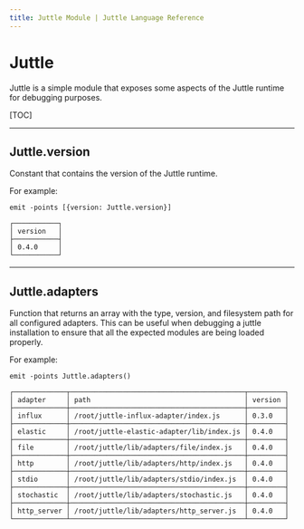```yaml
---
title: Juttle Module | Juttle Language Reference
---
```


# Juttle

Juttle is a simple module that exposes some aspects of the Juttle runtime for debugging purposes.

[TOC]

***

## Juttle.version

Constant that contains the version of the Juttle runtime.

For example:

```juttle
emit -points [{version: Juttle.version}]
```

```
┌───────────┐
│ version   │
├───────────┤
│ 0.4.0     │
└───────────┘
```

***

## Juttle.adapters

Function that returns an array with the type, version, and filesystem path for all configured adapters. This can be useful when debugging a juttle installation to ensure that all the expected modules are being loaded properly.

For example:

```juttle
emit -points Juttle.adapters()
```

```
┌─────────────┬───────────────────────────────────────────┬─────────┐
│ adapter     │ path                                      │ version │
├─────────────┼───────────────────────────────────────────┼─────────┤
│ influx      │ /root/juttle-influx-adapter/index.js      │ 0.3.0   │
├─────────────┼───────────────────────────────────────────┼─────────┤
│ elastic     │ /root/juttle-elastic-adapter/lib/index.js │ 0.4.0   │
├─────────────┼───────────────────────────────────────────┼─────────┤
│ file        │ /root/juttle/lib/adapters/file/index.js   │ 0.4.0   │
├─────────────┼───────────────────────────────────────────┼─────────┤
│ http        │ /root/juttle/lib/adapters/http/index.js   │ 0.4.0   │
├─────────────┼───────────────────────────────────────────┼─────────┤
│ stdio       │ /root/juttle/lib/adapters/stdio/index.js  │ 0.4.0   │
├─────────────┼───────────────────────────────────────────┼─────────┤
│ stochastic  │ /root/juttle/lib/adapters/stochastic.js   │ 0.4.0   │
├─────────────┼───────────────────────────────────────────┼─────────┤
│ http_server │ /root/juttle/lib/adapters/http_server.js  │ 0.4.0   │
└─────────────┴───────────────────────────────────────────┴─────────┘
```

